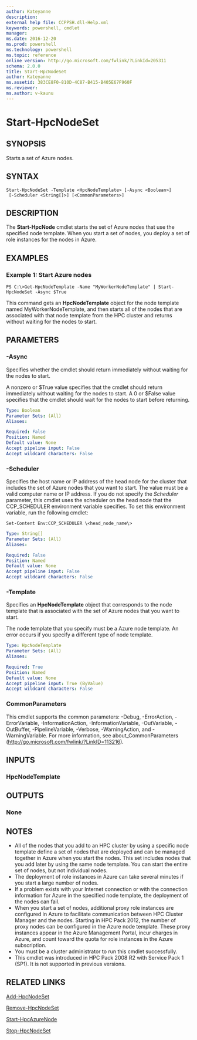 ```yaml
---
author: Kateyanne
description:
external help file: CCPPSH.dll-Help.xml
keywords: powershell, cmdlet
manager:
ms.date: 2016-12-20
ms.prod: powershell
ms.technology: powershell
ms.topic: reference
online version: http://go.microsoft.com/fwlink/?LinkId=205311
schema: 2.0.0
title: Start-HpcNodeSet
author: Kateyanne
ms.assetid: 383CE8F0-810D-4C87-B415-B405E67F960F
ms.reviewer:
ms.author: v-kaunu
---
```


# Start-HpcNodeSet

## SYNOPSIS
Starts a set of Azure nodes.

## SYNTAX

```
Start-HpcNodeSet -Template <HpcNodeTemplate> [-Async <Boolean>]
 [-Scheduler <String[]>] [<CommonParameters>]
```

## DESCRIPTION
The **Start-HpcNode** cmdlet starts the set of Azure nodes that use the specified node template.
When you start a set of nodes, you deploy a set of role instances for the nodes in Azure.

## EXAMPLES

### Example 1: Start Azure nodes
```
PS C:\>Get-HpcNodeTemplate -Name "MyWorkerNodeTemplate" | Start-HpcNodeSet -Async $True
```

This command gets an **HpcNodeTemplate** object for the node template named MyWorkerNodeTemplate, and then starts all of the nodes that are associated with that node template from the HPC cluster and returns without waiting for the nodes to start.

## PARAMETERS

### -Async
Specifies whether the cmdlet should return immediately without waiting for the nodes to start.

A nonzero or $True value specifies that the cmdlet should return immediately without waiting for the nodes to start.
A 0 or $False value specifies that the cmdlet should wait for the nodes to start before returning.

```yaml
Type: Boolean
Parameter Sets: (All)
Aliases:

Required: False
Position: Named
Default value: None
Accept pipeline input: False
Accept wildcard characters: False
```

### -Scheduler
Specifies the host name or IP address of the head node for the cluster that includes the set of Azure nodes that you want to start.
The value must be a valid computer name or IP address.
If you do not specify the *Scheduler* parameter, this cmdlet uses the scheduler on the head node that the CCP_SCHEDULER environment variable specifies.
To set this environment variable, run the following cmdlet:

`Set-Content Env:CCP_SCHEDULER \<head_node_name\>`

```yaml
Type: String[]
Parameter Sets: (All)
Aliases:

Required: False
Position: Named
Default value: None
Accept pipeline input: False
Accept wildcard characters: False
```

### -Template
Specifies an **HpcNodeTemplate** object that corresponds to the node template that is associated with the set of Azure nodes that you want to start.

The node template that you specify must be a Azure node template.
An error occurs if you specify a different type of node template.

```yaml
Type: HpcNodeTemplate
Parameter Sets: (All)
Aliases:

Required: True
Position: Named
Default value: None
Accept pipeline input: True (ByValue)
Accept wildcard characters: False
```

### CommonParameters
This cmdlet supports the common parameters: -Debug, -ErrorAction, -ErrorVariable, -InformationAction, -InformationVariable, -OutVariable, -OutBuffer, -PipelineVariable, -Verbose, -WarningAction, and -WarningVariable. For more information, see about_CommonParameters (http://go.microsoft.com/fwlink/?LinkID=113216).

## INPUTS

### HpcNodeTemplate

## OUTPUTS

### None

## NOTES
* All of the nodes that you add to an HPC cluster by using a specific node template define a set of nodes that are deployed and can be managed together in Azure when you start the nodes. This set includes nodes that you add later by using the same node template. You can start the entire set of nodes, but not individual nodes.
* The deployment of role instances in Azure can take several minutes if you start a large number of nodes.
* If a problem exists with your Internet connection or with the connection information for Azure in the specified node template, the deployment of the nodes can fail.
* When you start a set of nodes, additional proxy role instances are configured in Azure to facilitate communication between HPC Cluster Manager and the nodes. Starting in HPC Pack 2012, the number of proxy nodes can be configured in the Azure node template. These proxy instances appear in the Azure Management Portal, incur charges in Azure, and count toward the quota for role instances in the Azure subscription.
* You must be a cluster administrator to run this cmdlet successfully.
* This cmdlet was introduced in HPC Pack 2008 R2 with Service Pack 1 (SP1). It is not supported in previous versions.

## RELATED LINKS

[Add-HpcNodeSet](./Add-HpcNodeSet.md)

[Remove-HpcNodeSet](./Remove-HpcNodeSet.md)

[Start-HpcAzureNode](./Start-HpcAzureNode.md)

[Stop-HpcNodeSet](./Stop-HpcNodeSet.md)
